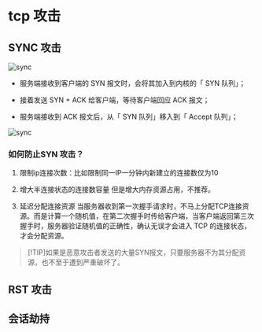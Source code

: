 # tcp  攻击


## SYNC 攻击




![sync](/images/tcp_3_sync.png)


- 服务端接收到客户端的 SYN 报文时，会将其加入到内核的「 SYN 队列」；

- 接着发送 SYN + ACK 给客户端，等待客户端回应 ACK 报文；

- 服务端接收到 ACK 报文后，从「 SYN 队列」移入到「 Accept 队列」；


![sync](/images/tcp_3_sync_attack.png)


### 如何防止SYN 攻击？
1. 限制ip连接次数：比如限制同一IP一分钟内新建立的连接数仅为10

2. 增大半连接状态的连接数容量
但是增大内存资源占用，不推荐。

3. 延迟分配连接资源
当服务器收到第一次握手请求时，不马上分配TCP连接资源。而是计算一个随机值，在第二次握手时传给客户端，当客户端返回第三次握手时，服务器验证随机值的正确性，确认无误才会进入 TCP 的连接状态，才会分配资源。


> [!TIP]如果是恶意攻击者发送的大量SYN报文，只要服务器不为其分配资源，也不至于遭到严重破坏了。





## RST 攻击



## 会话劫持